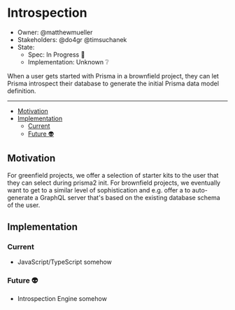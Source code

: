 # Introspection

- Owner: @matthewmueller 
- Stakeholders: @do4gr @timsuchanek
- State: 
  - Spec: In Progress 🚧
  - Implementation: Unknown ❔

When a user gets started with Prisma in a brownfield project, they can let Prisma introspect their database to generate the initial Prisma data model definition.

---

<!-- START doctoc generated TOC please keep comment here to allow auto update -->
<!-- DON'T EDIT THIS SECTION, INSTEAD RE-RUN doctoc TO UPDATE -->


- [Motivation](#motivation)
- [Implementation](#implementation)
  - [Current](#current)
  - [Future 👽](#future-)

<!-- END doctoc generated TOC please keep comment here to allow auto update -->

## Motivation

For greenfield projects, we offer a selection of starter kits to the user that they can select during prisma2 init. For brownfield projects, we eventually want to get to a similar level of sophistication and e.g. offer a to auto-generate a GraphQL server that's based on the existing database schema of the user.

## Implementation

### Current

- JavaScript/TypeScript somehow

### Future 👽

- Introspection Engine somehow
